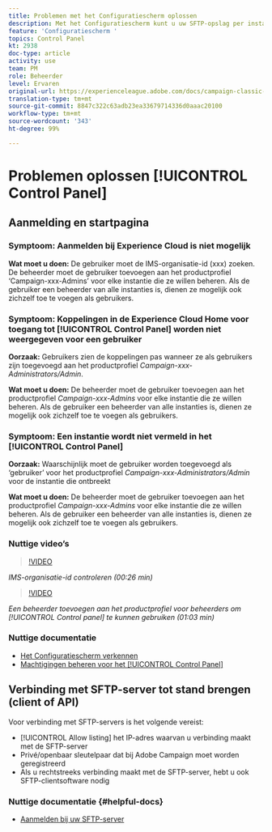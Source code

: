 ```yaml
---
title: Problemen met het Configuratiescherm oplossen
description: Met het Configuratiescherm kunt u uw SFTP-opslag per instantie controleren en beheren en IP-adressen aan de acceptatielijst toevoegen.
feature: 'Configuratiescherm '
topics: Control Panel
kt: 2938
doc-type: article
activity: use
team: PM
role: Beheerder
level: Ervaren
original-url: https://experienceleague.adobe.com/docs/campaign-classic-learn/tutorials/administrating/control-panel-acc/trouble-shooting.html
translation-type: tm+mt
source-git-commit: 8847c322c63adb23ea33679714336d0aaac20100
workflow-type: tm+mt
source-wordcount: '343'
ht-degree: 99%

---
```



# Problemen oplossen [!UICONTROL Control Panel]

## Aanmelding en startpagina

### Symptoom: Aanmelden bij Experience Cloud is niet mogelijk

**Wat moet u doen:**
De gebruiker moet de IMS-organisatie-id (xxx) zoeken. De beheerder moet de gebruiker toevoegen aan het productprofiel ‘Campaign-xxx-Admins’ voor elke instantie die ze willen beheren. Als de gebruiker een beheerder van alle instanties is, dienen ze mogelijk ook zichzelf toe te voegen als gebruikers.

### Symptoom: Koppelingen in de Experience Cloud Home voor toegang tot [!UICONTROL Control Panel] worden niet weergegeven voor een gebruiker

**Oorzaak:**
Gebruikers zien de koppelingen pas wanneer ze als gebruikers zijn toegevoegd aan het productprofiel _Campaign-xxx-Administrators/Admin_.

**Wat moet u doen:**
De beheerder moet de gebruiker toevoegen aan het productprofiel _Campaign-xxx-Admins_ voor elke instantie die ze willen beheren. Als de gebruiker een beheerder van alle instanties is, dienen ze mogelijk ook zichzelf toe te voegen als gebruikers.

### Symptoom: Een instantie wordt niet vermeld in het [!UICONTROL Control Panel]

**Oorzaak:**
Waarschijnlijk moet de gebruiker worden toegevoegd als ‘gebruiker’ voor het productprofiel _Campaign-xxx-Administrators/Admin_ voor de instantie die ontbreekt

**Wat moet u doen:**
De beheerder moet de gebruiker toevoegen aan het productprofiel _Campaign-xxx-Admins_ voor elke instantie die ze willen beheren. Als de gebruiker een beheerder van alle instanties is, dienen ze mogelijk ook zichzelf toe te voegen als gebruikers.

### Nuttige video’s

>[!VIDEO](https://video.tv.adobe.com/v/27183?quality=12)

*IMS-organisatie-id controleren (00:26 min)*

>[!VIDEO](https://video.tv.adobe.com/v/27147?quality=12)

*Een beheerder toevoegen aan het productprofiel voor beheerders om [!UICONTROL Control panel] te kunnen gebruiken (01:03 min)*

### Nuttige documentatie

* [Het Configuratiescherm verkennen](https://helpx.adobe.com/nl/campaign/kb/control-panel-overview.html)
* [Machtigingen beheren voor het [!UICONTROL Control Panel]](https://helpx.adobe.com/nl/campaign/kb/control-panel-access.html)

## Verbinding met SFTP-server tot stand brengen (client of API)

Voor verbinding met SFTP-servers is het volgende vereist:

* [!UICONTROL Allow listing] het IP-adres waarvan u verbinding maakt met de SFTP-server
* Privé/openbaar sleutelpaar dat bij Adobe Campaign moet worden geregistreerd
* Als u rechtstreeks verbinding maakt met de SFTP-server, hebt u ook SFTP-clientsoftware nodig

### Nuttige documentatie  {#helpful-docs}

* [Aanmelden bij uw SFTP-server](https://helpx.adobe.com/nl/campaign/kb/control-panel-sftp.html#LoggingintoyourSFTPserver)


